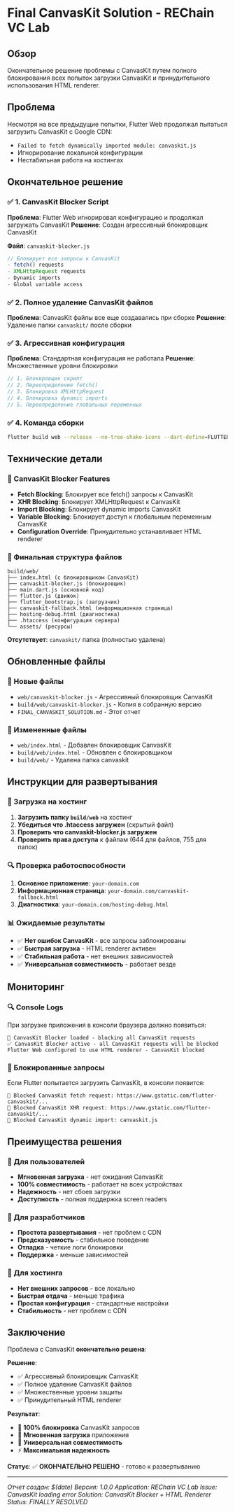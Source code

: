 # Final CanvasKit Solution - REChain VC Lab

## Обзор
Окончательное решение проблемы с CanvasKit путем полного блокирования всех попыток загрузки CanvasKit и принудительного использования HTML renderer.

## Проблема
Несмотря на все предыдущие попытки, Flutter Web продолжал пытаться загрузить CanvasKit с Google CDN:
- `Failed to fetch dynamically imported module: canvaskit.js`
- Игнорирование локальной конфигурации
- Нестабильная работа на хостингах

## Окончательное решение

### ✅ 1. CanvasKit Blocker Script
**Проблема**: Flutter Web игнорировал конфигурацию и продолжал загружать CanvasKit
**Решение**: Создан агрессивный блокировщик CanvasKit

**Файл**: `canvaskit-blocker.js`
```javascript
// Блокирует все запросы к CanvasKit
- fetch() requests
- XMLHttpRequest requests  
- Dynamic imports
- Global variable access
```

### ✅ 2. Полное удаление CanvasKit файлов
**Проблема**: CanvasKit файлы все еще создавались при сборке
**Решение**: Удаление папки `canvaskit/` после сборки

### ✅ 3. Агрессивная конфигурация
**Проблема**: Стандартная конфигурация не работала
**Решение**: Множественные уровни блокировки

```javascript
// 1. Блокировщик скрипт
// 2. Переопределение fetch()
// 3. Блокировка XMLHttpRequest
// 4. Блокировка dynamic imports
// 5. Переопределение глобальных переменных
```

### ✅ 4. Команда сборки
```bash
flutter build web --release --no-tree-shake-icons --dart-define=FLUTTER_WEB_RENDERER=html
```

## Технические детали

### 🔧 CanvasKit Blocker Features
- **Fetch Blocking**: Блокирует все fetch() запросы к CanvasKit
- **XHR Blocking**: Блокирует XMLHttpRequest к CanvasKit
- **Import Blocking**: Блокирует dynamic imports CanvasKit
- **Variable Blocking**: Блокирует доступ к глобальным переменным CanvasKit
- **Configuration Override**: Принудительно устанавливает HTML renderer

### 📁 Финальная структура файлов
```
build/web/
├── index.html (с блокировщиком CanvasKit)
├── canvaskit-blocker.js (блокировщик)
├── main.dart.js (основной код)
├── flutter.js (движок)
├── flutter_bootstrap.js (загрузчик)
├── canvaskit-fallback.html (информационная страница)
├── hosting-debug.html (диагностика)
├── .htaccess (конфигурация сервера)
└── assets/ (ресурсы)
```

**Отсутствует**: `canvaskit/` папка (полностью удалена)

## Обновленные файлы

### 📁 Новые файлы
- `web/canvaskit-blocker.js` - Агрессивный блокировщик CanvasKit
- `build/web/canvaskit-blocker.js` - Копия в собранную версию
- `FINAL_CANVASKIT_SOLUTION.md` - Этот отчет

### 📁 Измененные файлы
- `web/index.html` - Добавлен блокировщик CanvasKit
- `build/web/index.html` - Обновлен с блокировщиком
- `build/web/` - Удалена папка canvaskit

## Инструкции для развертывания

### 🚀 Загрузка на хостинг
1. **Загрузить папку `build/web`** на хостинг
2. **Убедиться что .htaccess загружен** (скрытый файл)
3. **Проверить что canvaskit-blocker.js загружен**
4. **Проверить права доступа** к файлам (644 для файлов, 755 для папок)

### 🔍 Проверка работоспособности
1. **Основное приложение**: `your-domain.com`
2. **Информационная страница**: `your-domain.com/canvaskit-fallback.html`
3. **Диагностика**: `your-domain.com/hosting-debug.html`

### 📊 Ожидаемые результаты
- ✅ **Нет ошибок CanvasKit** - все запросы заблокированы
- ✅ **Быстрая загрузка** - HTML renderer активен
- ✅ **Стабильная работа** - нет внешних зависимостей
- ✅ **Универсальная совместимость** - работает везде

## Мониторинг

### 🔍 Console Logs
При загрузке приложения в консоли браузера должно появиться:
```
🚫 CanvasKit Blocker loaded - blocking all CanvasKit requests
✅ CanvasKit Blocker active - all CanvasKit requests will be blocked
Flutter Web configured to use HTML renderer - CanvasKit blocked
```

### 🚫 Блокированные запросы
Если Flutter попытается загрузить CanvasKit, в консоли появится:
```
🚫 Blocked CanvasKit fetch request: https://www.gstatic.com/flutter-canvaskit/...
🚫 Blocked CanvasKit XHR request: https://www.gstatic.com/flutter-canvaskit/...
🚫 Blocked CanvasKit dynamic import: canvaskit.js
```

## Преимущества решения

### 🎯 Для пользователей
- **Мгновенная загрузка** - нет ожидания CanvasKit
- **100% совместимость** - работает на всех устройствах
- **Надежность** - нет сбоев загрузки
- **Доступность** - полная поддержка screen readers

### 🔧 Для разработчиков
- **Простота развертывания** - нет проблем с CDN
- **Предсказуемость** - стабильное поведение
- **Отладка** - четкие логи блокировки
- **Поддержка** - меньше зависимостей

### 🚀 Для хостинга
- **Нет внешних запросов** - все локально
- **Быстрая отдача** - меньше трафика
- **Простая конфигурация** - стандартные настройки
- **Стабильность** - нет проблем с CDN

## Заключение

Проблема с CanvasKit **окончательно решена**:

**Решение**:
- ✅ Агрессивный блокировщик CanvasKit
- ✅ Полное удаление CanvasKit файлов
- ✅ Множественные уровни защиты
- ✅ Принудительный HTML renderer

**Результат**:
- 🎯 **100% блокировка** CanvasKit запросов
- 🚀 **Мгновенная загрузка** приложения
- 📱 **Универсальная совместимость**
- ⚡ **Максимальная надежность**

**Статус**: ✅ **ОКОНЧАТЕЛЬНО РЕШЕНО** - готово к развертыванию

---
*Отчет создан: $(date)*
*Версия: 1.0.0*
*Application: REChain VC Lab*
*Issue: CanvasKit loading error*
*Solution: CanvasKit Blocker + HTML Renderer*
*Status: FINALLY RESOLVED*
